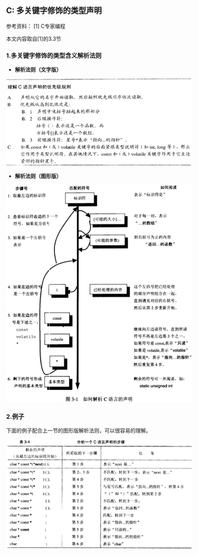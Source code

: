 ## C: 多关键字修饰的类型声明

参考资料：
\[1\] C专家编程

本文内容取自\[1\]的3.3节

### 1.多关键字修饰的类型含义解析法则

* **解析法则（文字版）**

![](/assets/c013_001.PNG)

* **解析法则（图形版）**

![](/assets/c013_002.PNG)

### 2.例子

下面的例子配合上一节的图形版解析法则，可以很容易的理解。

![](/assets/c013_003.PNG)
